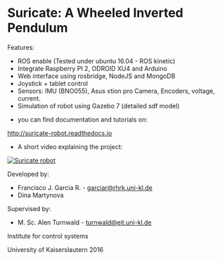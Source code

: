 # Suricate: A Wheeled Inverted Pendulum

Features:

- ROS enable (Tested under ubuntu 16.04 - ROS kinetic)
- Integrate Raspberry PI 2, ODROID XU4 and Arduino
- Web interface using rosbridge, NodeJS and MongoDB
- Joystick + tablet control
- Sensors: IMU (BNO055), Asus xtion pro Camera, Encoders, voltage, current.
- Simulation of robot using Gazebo 7 (detailed sdf model)

* you can find documentation and tutorials on:

http://suricate-robot.readthedocs.io

* A short video explaining the project:

[![Suricate robot](http://img.youtube.com/vi/Nd9sih3DkKQ/0.jpg)](https://www.youtube.com/watch?v=Nd9sih3DkKQ "Suricate robot")

Developed by:

- Francisco J. Garcia R. - garciar@rhrk.uni-kl.de
- Dina Martynova

Supervised by:
- M. Sc. Alen Turnwald - turnwald@eit.uni-kl.de 


Institute for control systems

University of Kaiserslautern 2016